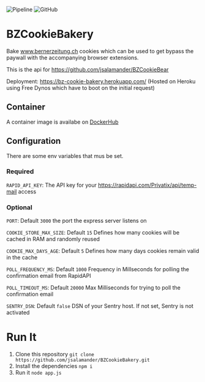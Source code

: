 ![Pipeline](https://github.com/jsalamander/BZCookieBakery/actions/workflows/codequality.yml/badge.svg)
![GitHub](https://img.shields.io/github/license/jsalamander/BZCookieBakery)

# BZCookieBakery
Bake www.bernerzeitung.ch cookies which can be used to get bypass the paywall with the accompanying browser extensions.

This is the api for https://github.com/jsalamander/BZCookieBear

Deployment: https://bz-cookie-bakery.herokuapp.com/ (Hosted on Heroku using Free Dynos which have to boot on the initial request)

## Container

A container image is availabe on [DockerHub](https://hub.docker.com/r/jfriedli/bz-cookie-bakery/tags?page=1&ordering=last_updated)

## Configuration

There are some env variables that mus be set.

### Required

`RAPID_API_KEY`: The API key for your https://rapidapi.com/Privatix/api/temp-mail access

### Optional

`PORT`: Default `3000` the port the express server listens on

`COOKIE_STORE_MAX_SIZE`: Default `15` Defines how many cookies will be cached in RAM and randomly reused

`COOKIE_MAX_DAYS_AGE`: Default `5` Defines how many days cookies remain valid in the cache

`POLL_FREQUENCY_MS`: Default `1000` Frequency in Millseconds for polling the confirmation email from RapidAPI

`POLL_TIMEOUT_MS`: Default `20000` Max Milliseconds for trying to poll the confirmation email

`SENTRY_DSN`: Default `false` DSN of your Sentry host. If not set, Sentry is not activated

# Run It

1. Clone this repository `git clone https://github.com/jsalamander/BZCookieBakery.git`
2. Install the dependencies `npm i`
3. Run it `node app.js`
